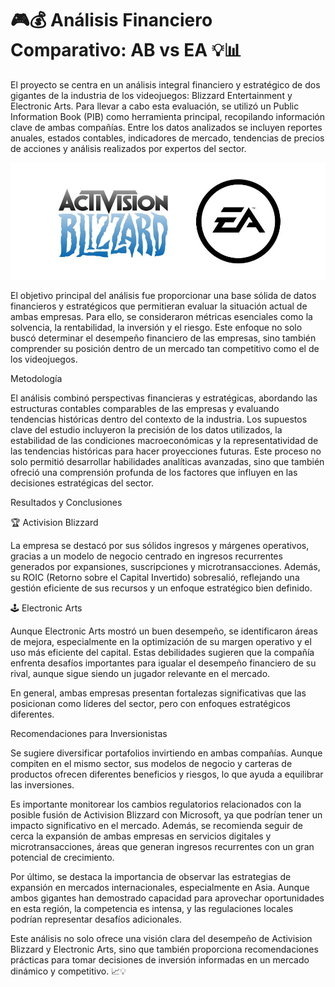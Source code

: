 # 🎮💰 Análisis Financiero Comparativo: AB vs EA 💡📊

El proyecto se centra en un análisis integral financiero y estratégico de dos gigantes de la industria de los videojuegos: Blizzard Entertainment y Electronic Arts. 
Para llevar a cabo esta evaluación, se utilizó un Public Information Book (PIB) como herramienta principal, recopilando información clave de ambas compañías. Entre los datos analizados se incluyen reportes anuales, estados contables, indicadores de mercado, tendencias de precios de acciones y análisis realizados por expertos del sector.

<div align="center">
  <img src="Imagenes/activisionea.jpg" alt="Portada" style="max-width: 100%; height: auto;">
</div>

El objetivo principal del análisis fue proporcionar una base sólida de datos financieros y estratégicos que permitieran evaluar la situación actual de ambas empresas. Para ello, se consideraron métricas esenciales como la solvencia, la rentabilidad, la inversión y el riesgo. Este enfoque no solo buscó determinar el desempeño financiero de las empresas, sino también comprender su posición dentro de un mercado tan competitivo como el de los videojuegos.

Metodología

El análisis combinó perspectivas financieras y estratégicas, abordando las estructuras contables comparables de las empresas y evaluando tendencias históricas dentro del contexto de la industria. Los supuestos clave del estudio incluyeron la precisión de los datos utilizados, la estabilidad de las condiciones macroeconómicas y la representatividad de las tendencias históricas para hacer proyecciones futuras. Este proceso no solo permitió desarrollar habilidades analíticas avanzadas, sino que también ofreció una comprensión profunda de los factores que influyen en las decisiones estratégicas del sector.

Resultados y Conclusiones

🏆 Activision Blizzard

La empresa se destacó por sus sólidos ingresos y márgenes operativos, gracias a un modelo de negocio centrado en ingresos recurrentes generados por expansiones, suscripciones y microtransacciones. Además, su ROIC (Retorno sobre el Capital Invertido) sobresalió, reflejando una gestión eficiente de sus recursos y un enfoque estratégico bien definido.

🕹️ Electronic Arts

Aunque Electronic Arts mostró un buen desempeño, se identificaron áreas de mejora, especialmente en la optimización de su margen operativo y el uso más eficiente del capital. Estas debilidades sugieren que la compañía enfrenta desafíos importantes para igualar el desempeño financiero de su rival, aunque sigue siendo un jugador relevante en el mercado.

En general, ambas empresas presentan fortalezas significativas que las posicionan como líderes del sector, pero con enfoques estratégicos diferentes.

Recomendaciones para Inversionistas

Se sugiere diversificar portafolios invirtiendo en ambas compañías. Aunque compiten en el mismo sector, sus modelos de negocio y carteras de productos ofrecen diferentes beneficios y riesgos, lo que ayuda a equilibrar las inversiones.

Es importante monitorear los cambios regulatorios relacionados con la posible fusión de Activision Blizzard con Microsoft, ya que podrían tener un impacto significativo en el mercado. Además, se recomienda seguir de cerca la expansión de ambas empresas en servicios digitales y microtransacciones, áreas que generan ingresos recurrentes con un gran potencial de crecimiento.

Por último, se destaca la importancia de observar las estrategias de expansión en mercados internacionales, especialmente en Asia. Aunque ambos gigantes han demostrado capacidad para aprovechar oportunidades en esta región, la competencia es intensa, y las regulaciones locales podrían representar desafíos adicionales.

Este análisis no solo ofrece una visión clara del desempeño de Activision Blizzard y Electronic Arts, sino que también proporciona recomendaciones prácticas para tomar decisiones de inversión informadas en un mercado dinámico y competitivo. 📈💡
